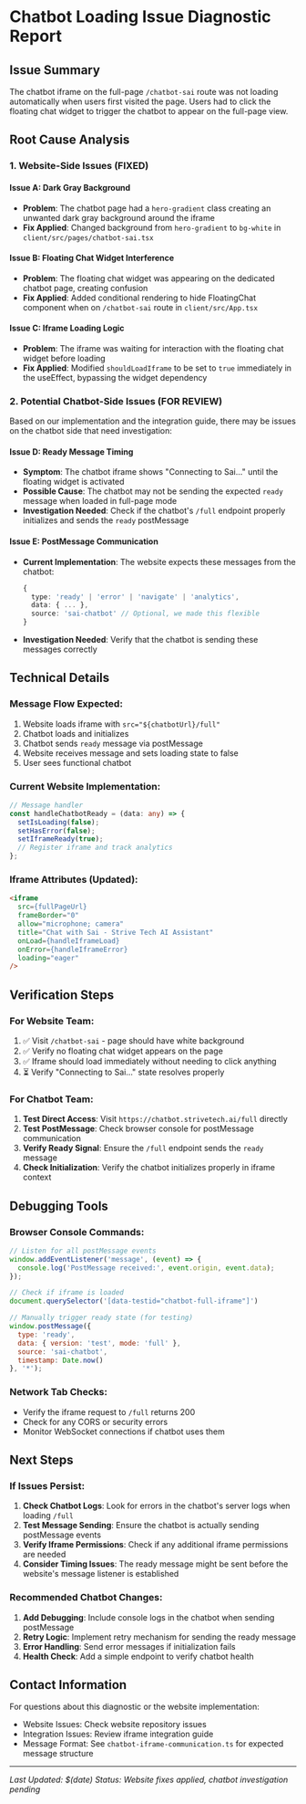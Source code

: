 # Chatbot Loading Issue Diagnostic Report

## Issue Summary
The chatbot iframe on the full-page `/chatbot-sai` route was not loading automatically when users first visited the page. Users had to click the floating chat widget to trigger the chatbot to appear on the full-page view.

## Root Cause Analysis

### 1. **Website-Side Issues (FIXED)**

#### Issue A: Dark Gray Background
- **Problem**: The chatbot page had a `hero-gradient` class creating an unwanted dark gray background around the iframe
- **Fix Applied**: Changed background from `hero-gradient` to `bg-white` in `client/src/pages/chatbot-sai.tsx`

#### Issue B: Floating Chat Widget Interference
- **Problem**: The floating chat widget was appearing on the dedicated chatbot page, creating confusion
- **Fix Applied**: Added conditional rendering to hide FloatingChat component when on `/chatbot-sai` route in `client/src/App.tsx`

#### Issue C: Iframe Loading Logic
- **Problem**: The iframe was waiting for interaction with the floating chat widget before loading
- **Fix Applied**: Modified `shouldLoadIframe` to be set to `true` immediately in the useEffect, bypassing the widget dependency

### 2. **Potential Chatbot-Side Issues (FOR REVIEW)**

Based on our implementation and the integration guide, there may be issues on the chatbot side that need investigation:

#### Issue D: Ready Message Timing
- **Symptom**: The chatbot iframe shows "Connecting to Sai..." until the floating widget is activated
- **Possible Cause**: The chatbot may not be sending the expected `ready` message when loaded in full-page mode
- **Investigation Needed**: Check if the chatbot's `/full` endpoint properly initializes and sends the `ready` postMessage

#### Issue E: PostMessage Communication
- **Current Implementation**: The website expects these messages from the chatbot:
  ```typescript
  {
    type: 'ready' | 'error' | 'navigate' | 'analytics',
    data: { ... },
    source: 'sai-chatbot' // Optional, we made this flexible
  }
  ```
- **Investigation Needed**: Verify that the chatbot is sending these messages correctly

## Technical Details

### Message Flow Expected:
1. Website loads iframe with `src="${chatbotUrl}/full"`
2. Chatbot loads and initializes
3. Chatbot sends `ready` message via postMessage
4. Website receives message and sets loading state to false
5. User sees functional chatbot

### Current Website Implementation:
```typescript
// Message handler
const handleChatbotReady = (data: any) => {
  setIsLoading(false);
  setHasError(false);
  setIframeReady(true);
  // Register iframe and track analytics
};
```

### Iframe Attributes (Updated):
```html
<iframe
  src={fullPageUrl}
  frameBorder="0"
  allow="microphone; camera"
  title="Chat with Sai - Strive Tech AI Assistant"
  onLoad={handleIframeLoad}
  onError={handleIframeError}
  loading="eager"
/>
```

## Verification Steps

### For Website Team:
1. ✅ Visit `/chatbot-sai` - page should have white background
2. ✅ Verify no floating chat widget appears on the page
3. ✅ Iframe should load immediately without needing to click anything
4. ⏳ Verify "Connecting to Sai..." state resolves properly

### For Chatbot Team:
1. **Test Direct Access**: Visit `https://chatbot.strivetech.ai/full` directly
2. **Test PostMessage**: Check browser console for postMessage communication
3. **Verify Ready Signal**: Ensure the `/full` endpoint sends the `ready` message
4. **Check Initialization**: Verify the chatbot initializes properly in iframe context

## Debugging Tools

### Browser Console Commands:
```javascript
// Listen for all postMessage events
window.addEventListener('message', (event) => {
  console.log('PostMessage received:', event.origin, event.data);
});

// Check if iframe is loaded
document.querySelector('[data-testid="chatbot-full-iframe"]')

// Manually trigger ready state (for testing)
window.postMessage({
  type: 'ready',
  data: { version: 'test', mode: 'full' },
  source: 'sai-chatbot',
  timestamp: Date.now()
}, '*');
```

### Network Tab Checks:
- Verify the iframe request to `/full` returns 200
- Check for any CORS or security errors
- Monitor WebSocket connections if chatbot uses them

## Next Steps

### If Issues Persist:
1. **Check Chatbot Logs**: Look for errors in the chatbot's server logs when loading `/full`
2. **Test Message Sending**: Ensure the chatbot is actually sending postMessage events
3. **Verify Iframe Permissions**: Check if any additional iframe permissions are needed
4. **Consider Timing Issues**: The ready message might be sent before the website's message listener is established

### Recommended Chatbot Changes:
1. **Add Debugging**: Include console logs in the chatbot when sending postMessage
2. **Retry Logic**: Implement retry mechanism for sending the ready message
3. **Error Handling**: Send error messages if initialization fails
4. **Health Check**: Add a simple endpoint to verify chatbot health

## Contact Information
For questions about this diagnostic or the website implementation:
- Website Issues: Check website repository issues
- Integration Issues: Review iframe integration guide
- Message Format: See `chatbot-iframe-communication.ts` for expected message structure

---
*Last Updated: $(date)*
*Status: Website fixes applied, chatbot investigation pending*